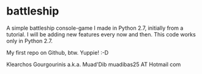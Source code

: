 battleship
==========

A simple battleship console-game I made in Python 2.7, initially from a tutorial. I will be adding new features every now and then.
This code works only in Python 2.7.

My first repo on Github, btw. 
Yuppie! :-D


Klearchos Gourgourinis a.k.a. Muad'Dib
muadibas25 AT Hotmail com
